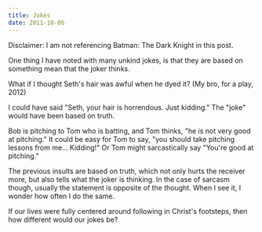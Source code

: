 ```yaml
---
title: Jokes
date: 2011-10-06
---
```


Disclaimer: I am not referencing Batman: The Dark Knight in this post.

One thing I have noted with many unkind jokes, is that they are based on something mean that the joker thinks.

What if I thought Seth's hair was awful when he dyed it? (My bro, for a play, 2012)

I could have said "Seth, your hair is horrendous. Just kidding." The "joke" would have been based on truth.

Bob is pitching to Tom who is batting, and Tom thinks, "he is not very good at pitching." It could be easy for Tom to say, "you should take pitching lessons from me... Kidding!" Or Tom might sarcastically say "You're good at pitching."

The previous insults are based on truth, which not only hurts the receiver more, but also tells what the joker is thinking. In the case of sarcasm though, usually the statement is opposite of the thought. When I see it, I wonder how often I do the same.

If our lives were fully centered around following in Christ's footsteps, then how different would our jokes be?
